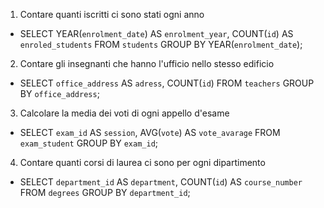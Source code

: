 1. Contare quanti iscritti ci sono stati ogni anno
- SELECT YEAR(`enrolment_date`) AS `enrolment_year`, 
 COUNT(`id`)
 AS `enroled_students`
 FROM `students`
 GROUP BY YEAR(`enrolment_date`);

2. Contare gli insegnanti che hanno l'ufficio nello stesso edificio
- SELECT `office_address` AS `adress`, 
COUNT(`id`) 
FROM `teachers` 
GROUP BY `office_address`;

3. Calcolare la media dei voti di ogni appello d'esame
- SELECT `exam_id` AS `session`, AVG(`vote`) AS `vote_avarage` 
FROM `exam_student` 
GROUP BY `exam_id`;

4. Contare quanti corsi di laurea ci sono per ogni dipartimento
- SELECT `department_id` AS `department`, 
COUNT(`id`)  AS `course_number`
FROM `degrees` 
GROUP BY `department_id`;
